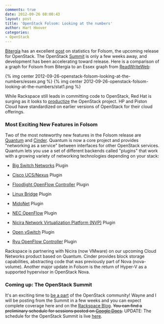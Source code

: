 ```yaml
---
comments: true
date: 2012-09-26 08:00:43
layout: post
title: 'OpenStack Folsom: Looking at the numbers'
author: Hart Hoover
categories:
- OpenStack
---
```


[Bitergia](http://bitergia.com) has an excellent [post](http://bitergia.wordpress.com/2012/09/22/preview-of-the-analysis-of-the-upcoming-openstack-release/) on statistics for Folsom, the upcoming release for OpenStack. <!-- more -->The OpenStack [Summit](http://www.openstack.org/summit/san-diego-2012/) is only a few weeks away, and development has been accelerating toward release. Here is a comparison of a graph for Folsom from Bitergia to an Essex graph from [ReadWriteWeb](http://www.readwriteweb.com/cloud/2012/04/who-wrote-openstack-essex-a-de.php):

{% img center 2012-09-26-openstack-folsom-looking-at-the-numbers/essex.png %}
{% img center 2012-09-26-openstack-folsom-looking-at-the-numbers/stat1.png %}

While Rackspace still leads in committing code to OpenStack, Red Hat is surging as it looks to [productize](http://www.redhat.com/about/news/archive/2012/9/the-process-to-make-openstack-a-product) the OpenStack project. HP and Piston Cloud have standardized on earlier versions of OpenStack for their cloud offerings.


### Most Exciting New Features in Folsom


Two of the most noteworthy new features in the Folsom release are [Quantum](http://wiki.openstack.org/Quantum) and [Cinder](http://wiki.openstack.org/Cinder). Quantum is now a core project and provides "networking as a service" between interfaces for other OpenStack services. Quantum lets you use a set of different backends called "plugins" that work with a growing variety of networking technologies depending on your stack:



	
  * [Big Switch Networks](http://www.bigswitch.com) Plugin

	
  * [Cisco UCS/Nexus](http://wiki.openstack.org/cisco-quantum) Plugin

	
  * [Floodlight OpenFlow Controller](http://floodlight.openflowhub.org/quantum-and-openstack/) Plugin

	
  * [Linux Bridge](http://wiki.openstack.org/Quantum-Linux-Bridge-Plugin) Plugin

	
  * [MidoNet](https://github.com/midokura/midonet-openstack) Plugin

	
  * [NEC OpenFlow](https://github.com/nec-openstack/quantum-openflow-plugin) Plugin

	
  * [Nicira Network Virtualization Platform (NVP)](http://www.nicira.com) Plugin

	
  * [Open vSwitch](http://www.openvswitch.org) Plugin

	
  * [Ryu OpenFlow Controller](http://www.osrg.net/ryu/using_with_openstack.html) Plugin


Rackspace is partnering with Nicira (now VMware) on our upcoming Cloud Networks product based on Quantum. Cinder provides block storage capabilities, abstracting code that was previously part of Nova (nova-volume). Another major update in Folsom is the return of Hyper-V as a supported hypervisor in OpenStack Nova.


### Coming up: The OpenStack Summit


It's an exciting time to [be a part](http://wiki.openstack.org/HowToContribute) of the OpenStack community! Wayne and I will be posting from the Summit in a few weeks and you can expect complete coverage here and on the [Rackspace Blog](http://www.rackspace.com/blog/). <del>You can find a preliminary schedule for sessions posted on [Google Docs](https://docs.google.com/spreadsheet/ccc?key=0AmUn0hzC1InKdEtNWVpRckt4R0Z0Q0Z3SUc1cUtDQXc#gid=0).</del> UPDATE: The schedule for the OpenStack Summit is live [here](http://openstacksummitfall2012.sched.org/).
